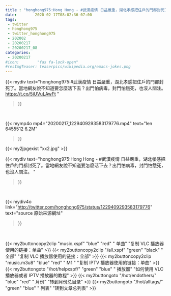 ```yaml
---
title : "honghong975:Hong Hong - #武漢疫情 日益嚴重，湖北孝感把住戶的門都封死了。當地網友說不知道要怎麼活下去？出門怕病毒，封門怕餓死，也沒人關注。 "
date:        2020-02-17T08:02:36-07:00
tags:
 - twitter
 - honghong975
 - twitter_honghong975
 - 202002
 - 20200217
 - 20200217_08
categories:
 - 20200217
#icon:        "fas fa-lock-open"
#resImgTeaser: teaserpics/wikipedia.org/emacs-jokes.png
---
```


{{< mydiv text="honghong975:#武漢疫情 日益嚴重，湖北孝感把住戶的門都封死了。當地網友說不知道要怎麼活下去？出門怕病毒，封門怕餓死，也沒人關注。 https://t.co/5iUVuLAwFt "
>}}
<br>


{{< mymp4o mp4="20200217_1229409293583179776.mp4"
text="len 6455512    6.2M"
>}}

{{< my2jpgexist "xx2.jpg" >}}<br>



{{< mydiv text="honghong975:Hong Hong - #武漢疫情 日益嚴重，湖北孝感把住戶的門都封死了。當地網友說不知道要怎麼活下去？出門怕病毒，封門怕餓死，也沒人關注。 "
>}}
<br>

{{< mydiv4o link="http://twitter.com/honghong975/status/1229409293583179776"
text="source 原始來源網址"
>}}


<br>



{{< my2buttoncopy2clip "music.xspf"        "blue"   "red"    " 单曲"  "复制 VLC 播放器使用的链接：单曲" >}} {{< my2buttoncopy2clip "/all.xspf"         "green"  "black"  " 全部"  "复制 VLC 播放器使用的链接：全部" >}} {{< my2buttoncopy2clip "music.m3u8"        "blue"   "red"    " M1 "    "复制 IPTV 播放器使用的链接：单曲" >}} {{< my2buttongoto      "/hot/helpxspf/"    "green"  "blue"   " 播放器" "如何使用 VLC 播放器或者 IPTV 播放器的教程" >}} {{< my2buttongoto      "/hot/endothers/"   "blue"   "red"    " 月份"   "转到月份总目录" >}} {{< my2buttongoto      "/hot/alltags/"     "green"  "blue"   " 列表"   "转到文章总列表" >}} 
